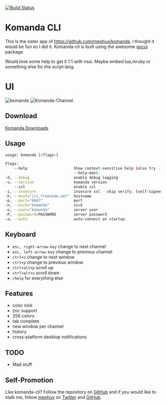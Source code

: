 [![Build Status](http://komanda.io:8080/api/badges/mephux/komanda-cli/status.svg)](http://komanda.io:8080/mephux/komanda-cli)

# Komanda CLI

This is the sister app of https://github.com/mephux/komanda. 
I thought it would be fun so I did it. Komanda-cli is built using the awesome [gocui](https://github.com/jroimartin/gocui) package.

Would love some help to get it 1:1 with irssi. 
Maybe embed lua,mruby or something else for the script lang.

# UI

![komanda](http://i.imgur.com/UbBYVRq.png)
![Komanda-Channel](http://i.imgur.com/4vjrNxg.png)

## Download

  [Komanda Downloads](https://github.com/mephux/komanda-cli/releases)

## Usage

  ```bash
usage: komanda [<flags>]

Flags:
      --help                     Show context-sensitive help (also try --help-long and
                                 --help-man).
  -d, --debug                    enable debug logging
  -v, --version                  komanda version
      --ssl                      enable ssl
  -i, --insecure                 insecure ssl - skip verify. (self-signed certs)
  -h, --host="irc.freenode.net"  hostname
  -p, --port="6667"              port
  -n, --nick="komanda"           nick
  -u, --user="komanda"           server user
  -P, --password=PASSWORD        server password
  -a, --auto                     auto-connect on startup.
  ```

## Keyboard

  * `esc, right-arrow-key` change to next channel
  * `esc, left-arrow-key` change to previous channel
  * `ctrl+n` change to next window
  * `ctrl+p` change to previous window
  * `ctrl+alt+p` scroll up
  * `ctrl+alt+n` scroll down
  * `/help` for everything else

## Features

  * color nick
  * znc support
  * 256 colors
  * tab complete
  * new window per channel
  * history
  * cross-platform desktop notifications

## TODO

  * Mad stuff

## Self-Promotion

Like komanda-cli? Follow the repository on
[GitHub](https://github.com/mephux/komanda-cli) and if
you would like to stalk me, follow [mephux](http://dweb.io/) on
[Twitter](http://twitter.com/mephux) and
[GitHub](https://github.com/mephux).
